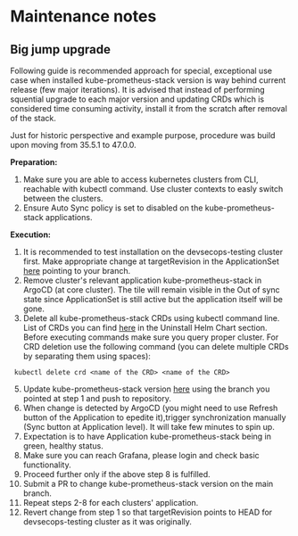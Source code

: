 # Maintenance notes

## Big jump upgrade

Following guide is recommended approach for special, exceptional use case when installed kube-prometheus-stack version
is way behind current release (few major iterations). It is advised that instead of performing squential upgrade to each
major version and updating CRDs which is considered time consuming activity, install it from the scratch after removal
of the stack.

Just for historic perspective and example purpose, procedure was build upon moving from 35.5.1 to 47.0.0.

**Preparation:**

1. Make sure you are able to access kubernetes clusters from CLI, reachable with kubectl command. Use cluster contexts
   to easly switch between the clusters.
2. Ensure Auto Sync policy is set to disabled on the kube-prometheus-stack applications.

**Execution:**

1. It is recommended to test installation on the devsecops-testing cluster first. Make appropriate change at
   targetRevision in the
   ApplicationSet [here](https://github.com/catenax-ng/k8s-cluster-stack/blob/84851a626cb5914c0f4d95d1c6ac4b120a2788cd/environments/core/applicationsets/kube-prometheus-stack-applicationset.yaml#L20C1-L20C1)
   pointing to your branch.
3. Remove cluster's relevant application kube-prometheus-stack in ArgoCD (at core cluster). The tile will remain visible
   in the Out of sync state since ApplicationSet is still active but the application itself will be gone.
4. Delete all kube-prometheus-stack CRDs using kubectl command line. List of CRDs you can
   find [here](https://github.com/prometheus-community/helm-charts/tree/main/charts/kube-prometheus-stack#uninstall-helm-chart)
   in the Uninstall Helm Chart section. Before executing commands make sure you query proper cluster. For CRD deletion
   use the following command (you can delete multiple CRDs by separating them using spaces):

  ```console
   kubectl delete crd <name of the CRD> <name of the CRD>
  ```

5. Update kube-prometheus-stack
   version [here](https://github.com/catenax-ng/k8s-cluster-stack/blob/84851a626cb5914c0f4d95d1c6ac4b120a2788cd/apps/kube-prometheus-stack/Chart.yaml#L29)
   using the branch you pointed at step 1 and push to repository.
6. When change is detected by ArgoCD (you might need to use Refresh button of the Application to epedite it),trigger
   synchronization manually (Sync button at Application level). It will take few minutes to spin up.
7. Expectation is to have Application kube-prometheus-stack being in green, healthy status.
8. Make sure you can reach Grafana, please login and check basic functionality.
9. Proceed further only if the above step 8 is fulfilled.
10. Submit a PR to change kube-prometheus-stack version on the main branch.
11. Repeat steps 2-8 for each clusters' application.
12. Revert change from step 1 so that targetRevision points to HEAD for devsecops-testing cluster as it was originally.
    
